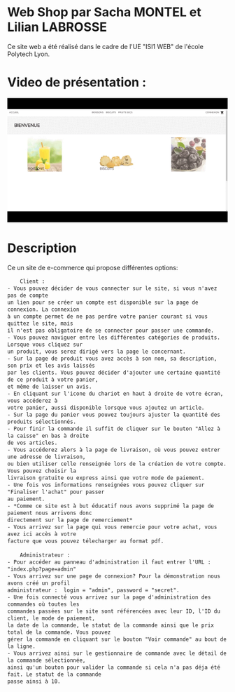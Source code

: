 # Web Shop par Sacha MONTEL et Lilian LABROSSE

Ce site web a été réalisé dans le cadre de l'UE "ISI1 WEB" de l'école Polytech Lyon.

# Video de présentation : 
![](WebShop-presentation.gif)

# Description

Ce un site de e-commerce qui propose différentes options:

        Client :
    - Vous pouvez décider de vous connecter sur le site, si vous n'avez pas de compte
    un lien pour se créer un compte est disponible sur la page de connexion. La connexion
    à un compte permet de ne pas perdre votre panier courant si vous quittez le site, mais
    il n'est pas obligatoire de se connecter pour passer une commande.
    - Vous pouvez naviguer entre les différentes catégories de produits. Lorsque vous cliquez sur
    un produit, vous serez dirigé vers la page le concernant.
    - Sur la page de produit vous avez accès à son nom, sa description, son prix et les avis laissés 
    par les clients. Vous pouvez décider d'ajouter une certaine quantité de ce produit à votre panier,
    et même de laisser un avis.
    - En cliquant sur l'icone du chariot en haut à droite de votre écran, vous accéderez à 
    votre panier, aussi disponible lorsque vous ajoutez un article.
    - Sur la page du panier vous pouvez toujours ajuster la quantité des produits sélectionnés.
    - Pour finir la commande il suffit de cliquer sur le bouton "Allez à la caisse" en bas à droite
    de vos articles.
    - Vous accéderez alors à la page de livraison, où vous pouvez entrer une adresse de livraison,
    ou bien utiliser celle renseignée lors de la création de votre compte. Vous pouvez choisir la
    livraison gratuite ou express ainsi que votre mode de paiement.
    - Une fois vos informations renseignées vous pouvez cliquer sur "Finaliser l'achat" pour passer 
    au paiement.
    - *Comme ce site est à but éducatif nous avons supprimé la page de paiement nous arrivons donc 
    directement sur la page de remerciement*
    - Vous arrivez sur la page qui vous remercie pour votre achat, vous avez ici accès à votre 
    facture que vous pouvez télecharger au format pdf.

        Administrateur :
    - Pour accéder au panneau d'administration il faut entrer l'URL : "index.php?page=admin"
    - Vous arrivez sur une page de connexion? Pour la démonstration nous avons créé un profil 
    administrateur :  login = "admin", password = "secret".
    - Une fois connecté vous arrivez sur la page d'administration des commandes où toutes les 
    commandes passées sur le site sont référencées avec leur ID, l'ID du client, le mode de paiement, 
    la date de la commande, le statut de la commande ainsi que le prix total de la commande. Vous pouvez 
    gérer la commande en cliquant sur le bouton "Voir commande" au bout de la ligne.
    - Vous arrivez ainsi sur le gestionnaire de commande avec le détail de la commande sélectionnée, 
    ainsi qu'un bouton pour valider la commande si cela n'a pas déja été fait. Le statut de la commande 
    passe ainsi à 10.
